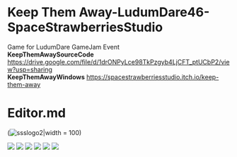 # Keep Them Away-LudumDare46-SpaceStrawberriesStudio
 Game for LudumDare GameJam Event
 <br>
<strong>KeepThemAwaySourceCode</strong>
https://drive.google.com/file/d/1drONPyLce98TkPzgyb4LjCFT_ptUCbP2/view?usp=sharing
<br>
<strong>KeepThemAwayWindows</strong>
https://spacestrawberriesstudio.itch.io/keep-them-away

# Editor.md

(![ssslogo2](https://user-images.githubusercontent.com/57503158/129483641-904c0f61-43a4-483f-810a-eafce2dac294.png)|width = 100)

![](https://img.shields.io/github/stars/pandao/editor.md.svg) ![](https://img.shields.io/github/forks/pandao/editor.md.svg) 
![](https://img.shields.io/github/tag/pandao/editor.md.svg) ![](https://img.shields.io/github/release/pandao/editor.md.svg)
![](https://img.shields.io/github/issues/pandao/editor.md.svg) ![](https://img.shields.io/bower/v/editor.md.svg)
